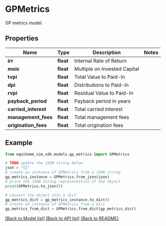 # GPMetrics

GP metrics model.

## Properties

Name | Type | Description | Notes
------------ | ------------- | ------------- | -------------
**irr** | **float** | Internal Rate of Return | 
**moic** | **float** | Multiple on Invested Capital | 
**tvpi** | **float** | Total Value to Paid-In | 
**dpi** | **float** | Distributions to Paid-In | 
**rvpi** | **float** | Residual Value to Paid-In | 
**payback_period** | **float** | Payback period in years | 
**carried_interest** | **float** | Total carried interest | 
**management_fees** | **float** | Total management fees | 
**origination_fees** | **float** | Total origination fees | 

## Example

```python
from equihome_sim_sdk.models.gp_metrics import GPMetrics

# TODO update the JSON string below
json = "{}"
# create an instance of GPMetrics from a JSON string
gp_metrics_instance = GPMetrics.from_json(json)
# print the JSON string representation of the object
print(GPMetrics.to_json())

# convert the object into a dict
gp_metrics_dict = gp_metrics_instance.to_dict()
# create an instance of GPMetrics from a dict
gp_metrics_from_dict = GPMetrics.from_dict(gp_metrics_dict)
```
[[Back to Model list]](../README.md#documentation-for-models) [[Back to API list]](../README.md#documentation-for-api-endpoints) [[Back to README]](../README.md)


